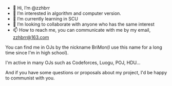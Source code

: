 - 👋 Hi, I’m @zzhbrr
- 👀 I’m interested in algorithm and computer version.
- 🌱 I’m currently learning in SCU
- 💞️ I’m looking to collaborate with anyone who has the same interest
- 📫 How to reach me, you can communicate with me by my email, zzhbrr@163.com

You can find me in OJs by the nickname BriMon(I use this name for a long time since I'm in high school).

I'm active in many OJs such as Codeforces, Luogu, POJ, HDU...

And if you have some questions or proposals about my project, I'd be happy to communist with you.

<!---
zzhbrr/zzhbrr is a ✨ special ✨ repository because its `README.md` (this file) appears on your GitHub profile.
You can click the Preview link to take a look at your changes.
--->
